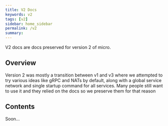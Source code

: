 ```yaml
---
title: V2 Docs
keywords: v2
tags: [v2]
sidebar: home_sidebar
permalink: /v2
summary:
---
```


V2 docs are docs preserved for version 2 of micro.

## Overview

Version 2 was mostly a transition between v1 and v3 where we attempted to try various ideas like gRPC and NATs by default, 
along with a global service network and single startup command for all services. Many people still want to use it and 
they relied on the docs so we preserve them for that reason

## Contents

Soon...
